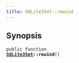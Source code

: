 ```yaml
---
title: SQLite3Set::rewind
---
```


## Synopsis

<code>public function <b><a href="SQLite3Set">SQLite3Set</a>::rewind</b>()</code>

